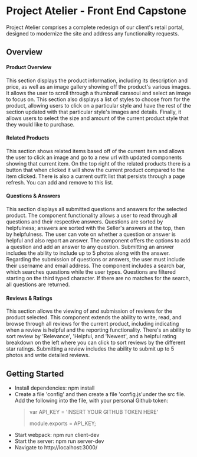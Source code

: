 # Project Atelier - Front End Capstone

Project Atelier comprises a complete redesign of our client's retail portal, designed to modernize the site and address any functionality requests.

## Overview

#### Product Overview
This section displays the product information, including its description and price, as well as an image gallery showing off the product's various images. It allows the user to scroll through a thumbnail carasoul and select an image to focus on. This section also displays a list of styles to choose from for the product, allowing users to click on a particular style and have the rest of the section updated with that particular style's images and details. Finally, it allows users to select the size and amount of the current product style that they would like to purchase. 
#### Related Products
This section shows related items based off of the current item and allows the user to click an image and go to a new url with updated components showing that current item. On the top right of the related products there is a button that when clicked it will show the current product compared to the item clicked. There is also a current outfit list that persists through a page refresh. You can add and remove to this list.

#### Questions & Answers
This section displays all submitted questions and answers for the selected product. The component functionality allows a user to read through all questions and their respective answers. Questions are sorted by helpfulness; answers are sorted with the Seller's answers at the top, then by helpfulness. The user can vote on whether a question or answer is helpful and also report an answer. The component offers the options to add a question and add an answer to any question. Submitting an answer includes the ability to include up to 5 photos along with the answer. Regarding the submission of questions or answers, the user must include their username and email address. The component includes a search bar, which searches questions while the user types. Questions are filtered starting on the third typed character. If there are no matches for the search, all questions are returned. 

#### Reviews & Ratings
This section allows the viewing of and submission of reviews for the product selected. This component extends the ability to write, read, and browse through all reviews for the current product, including indicating when a review is helpful and the reporting functionality. There's an ability to sort review by 'Relevance', 'Helpful, and 'Newest', and a helpful rating breakdown on the left where you can click to sort reviews by the different star ratings. Submitting a review includes the ability to submit up to 5 photos and write detailed reviews.

## Getting Started
<ul>
<li>Install dependencies: npm install
<br/>
<li>Create a file 'config' and then create a file 'config.js'under the src file. Add the following into the file, with your personal Github token:
<br/>
<blockquote>var API_KEY = 'INSERT YOUR GITHUB TOKEN HERE'

module.exports = API_KEY;</blockquote>
 <li>Start webpack: npm run client-dev
 <li>Start the server: npm run server-dev
 <li>Navigate to http://localhost:3000/
</ul>
